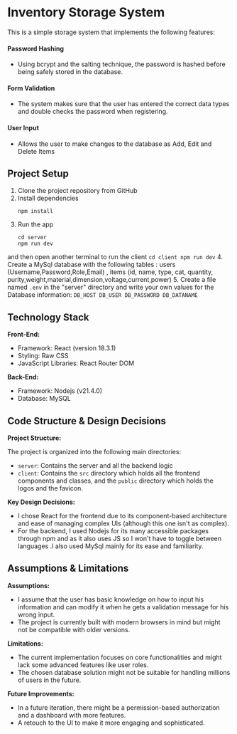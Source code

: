 # Inventory Storage System

This is a simple storage system that implements the following features:
#### Password Hashing
 - Using bcrypt and the salting technique, the password is hashed before being safely stored in the database.
#### Form Validation
 - The system makes sure that the user has entered the correct data types and double checks the password when registering.
#### User Input
 - Allows the user to make changes to the database as Add, Edit and Delete Items
 

## Project Setup

 1. Clone the project repository from GitHub
 2. Install dependencies 
	 ```
	npm install
	```
 3. Run the app
	 ```
	cd server
	npm run dev
	```
  and then open another terminal to run the client
	```
	cd client
	npm run dev
	```
 4. Create a MySql database with the following tables : users (Username,Password,Role,Email) , items (id, name, type, cat, quantity, purity,weight,material,dimension,voltage,current,power)
 5. Create a file named `.env` in the "server" directory and write your own values for the Database information:
	 ```
	 DB_HOST
	 DB_USER
	 DB_PASSWORD
	 DB_DATANAME
	 ```


## Technology Stack
**Front-End:**

-   Framework: React (version 18.3.1)
-   Styling: Raw CSS
-   JavaScript Libraries: React Router DOM

**Back-End:**

-   Framework: Nodejs (v21.4.0)
-   Database: MySQL



## Code Structure & Design Decisions

**Project Structure:**

The project is organized into the following main directories:
-   `server`: Contains the server and all the backend logic
-   `client`: Contains the `src` directory which holds all the frontend components and classes, and the `public` directory which holds the logos and the favicon.

**Key Design Decisions:**

-   I chose React for the frontend due to its component-based architecture and ease of managing complex UIs (although this one isn't as complex).
-   For the backend, I used Nodejs for its many accessible packages through npm and as it also uses JS so I won't have to toggle between languages .I also used MySql mainly for its ease and familiarity.


## Assumptions & Limitations

**Assumptions:**

-   I assume that the user has basic knowledge on how to input his information and can modify it when he gets a validation message for his wrong input.
-   The project is currently built with modern browsers in mind but might not be compatible with older versions.

**Limitations:**

-   The current implementation focuses on core functionalities and might lack some advanced features like user roles.
-   The chosen database solution might not be suitable for handling millions of users in the future.

**Future Improvements:**
- In a future iteration, there might be a permission-based authorization and a dashboard with more features.
- A retouch to the UI to make it more engaging and sophisticated.



